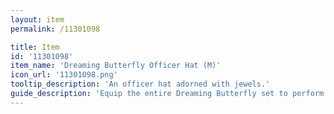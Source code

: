 ```yaml
---
layout: item
permalink: /11301098

title: Item
id: '11301098'
item_name: 'Dreaming Butterfly Officer Hat (M)'
icon_url: '11301098.png'
tooltip_description: 'An officer hat adorned with jewels.'
guide_description: 'Equip the entire Dreaming Butterfly set to perform special animations.'
---
```

